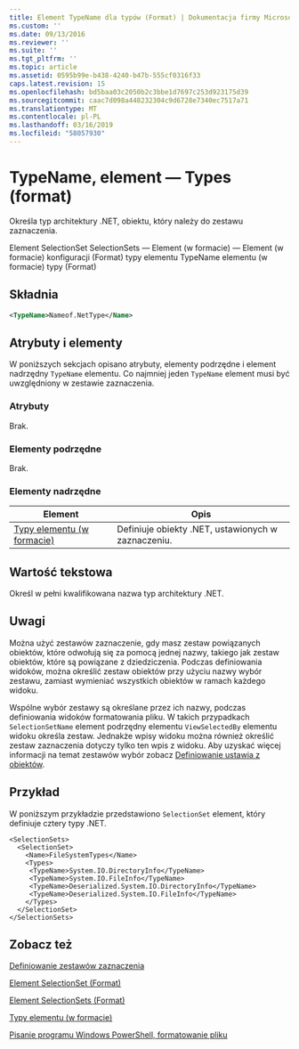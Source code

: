 ```yaml
---
title: Element TypeName dla typów (Format) | Dokumentacja firmy Microsoft
ms.custom: ''
ms.date: 09/13/2016
ms.reviewer: ''
ms.suite: ''
ms.tgt_pltfrm: ''
ms.topic: article
ms.assetid: 0595b99e-b438-4240-b47b-555cf0316f33
caps.latest.revision: 15
ms.openlocfilehash: bd5baa03c2050b2c3bbe1d7697c253d923175d39
ms.sourcegitcommit: caac7d098a448232304c9d6728e7340ec7517a71
ms.translationtype: MT
ms.contentlocale: pl-PL
ms.lasthandoff: 03/16/2019
ms.locfileid: "58057930"
---
```

# <a name="typename-element-for-types-format"></a>TypeName, element — Types (format)

Określa typ architektury .NET, obiektu, który należy do zestawu zaznaczenia.

Element SelectionSet SelectionSets — Element (w formacie) — Element (w formacie) konfiguracji (Format) typy elementu TypeName elementu (w formacie) typy (Format)

## <a name="syntax"></a>Składnia

```xml
<TypeName>Nameof.NetType</Name>
```

## <a name="attributes-and-elements"></a>Atrybuty i elementy

W poniższych sekcjach opisano atrybuty, elementy podrzędne i element nadrzędny `TypeName` elementu. Co najmniej jeden `TypeName` element musi być uwzględniony w zestawie zaznaczenia.

### <a name="attributes"></a>Atrybuty

Brak.

### <a name="child-elements"></a>Elementy podrzędne

Brak.

### <a name="parent-elements"></a>Elementy nadrzędne

|Element|Opis|
|-------------|-----------------|
|[Typy elementu (w formacie)](./types-element-for-selectionset-format.md)|Definiuje obiekty .NET, ustawionych w zaznaczeniu.|

## <a name="text-value"></a>Wartość tekstowa

Określ w pełni kwalifikowana nazwa typ architektury .NET.

## <a name="remarks"></a>Uwagi

Można użyć zestawów zaznaczenie, gdy masz zestaw powiązanych obiektów, które odwołują się za pomocą jednej nazwy, takiego jak zestaw obiektów, które są powiązane z dziedziczenia. Podczas definiowania widoków, można określić zestaw obiektów przy użyciu nazwy wybór zestawu, zamiast wymieniać wszystkich obiektów w ramach każdego widoku.

Wspólne wybór zestawy są określane przez ich nazwy, podczas definiowania widoków formatowania pliku. W takich przypadkach `SelectionSetName` element podrzędny elementu `ViewSelectedBy` elementu widoku określa zestaw. Jednakże wpisy widoku można również określić zestaw zaznaczenia dotyczy tylko ten wpis z widoku. Aby uzyskać więcej informacji na temat zestawów wybór zobacz [Definiowanie ustawia z obiektów](./defining-selection-sets.md).

## <a name="example"></a>Przykład

W poniższym przykładzie przedstawiono `SelectionSet` element, który definiuje cztery typy .NET.

```
<SelectionSets>
  <SelectionSet>
    <Name>FileSystemTypes</Name>
    <Types>
     <TypeName>System.IO.DirectoryInfo</TypeName>
     <TypeName>System.IO.FileInfo</TypeName>
     <TypeName>Deserialized.System.IO.DirectoryInfo</TypeName>
     <TypeName>Deserialized.System.IO.FileInfo</TypeName>
    </Types>
  </SelectionSet>
</SelectionSets>
```

## <a name="see-also"></a>Zobacz też

[Definiowanie zestawów zaznaczenia](./defining-selection-sets.md)

[Element SelectionSet (Format)](./selectionset-element-format.md)

[Element SelectionSets (Format)](./selectionsets-element-format.md)

[Typy elementu (w formacie)](./types-element-for-selectionset-format.md)

[Pisanie programu Windows PowerShell, formatowanie pliku](./writing-a-powershell-formatting-file.md)
